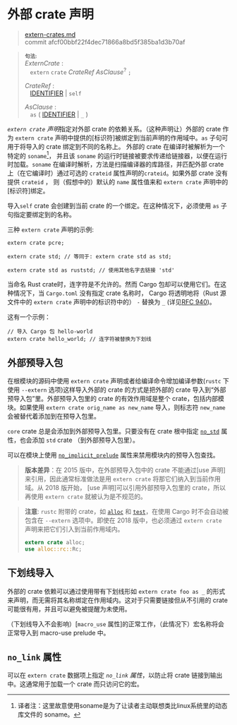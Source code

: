 # 外部 crate 声明

>[extern-crates.md](https://github.com/rust-lang/reference/blob/master/src/items/extern-crates.md)\
>commit afcf00bbf22f4dec71866a8bd5f385ba1d3b70af

> **<sup>句法:<sup>**\
> _ExternCrate_ :\
> &nbsp;&nbsp; `extern` `crate` _CrateRef_ _AsClause_<sup>?</sup> `;`
>
> _CrateRef_ :\
> &nbsp;&nbsp; [IDENTIFIER] | `self`
>
> _AsClause_ :\
> &nbsp;&nbsp; `as` ( [IDENTIFIER] | `_` )

*`extern crate` 声明*指定对外部 crate 的依赖关系。（这种声明让）外部的 crate 作为 `extern crate` 声明中提供的[标识符]被绑定到当前声明的作用域中。`as` 子句可用于将导入的 crate 绑定到不同的名称上。
外部的 crate 在编译时被解析为一个特定的 `soname`[^soname]， 并且该 `soname` 的运行时链接被要求传递给链接器，以便在运行时加载。`soname` 在编译时解析，方法是扫描编译器的库路径，并匹配外部 crate 上（在它编译时）通过可选的 `crateid` 属性声明的`crateid`。如果外部 crate 没有提供 `crateid` ， 则（假想中的）默认的 `name` 属性值来和 `extern crate` 声明中的[标识符]绑定。

导入`self` crate 会创建到当前 crate 的一个绑定。在这种情况下，必须使用 `as` 子句指定要绑定到的名称。

三种 `extern crate` 声明的示例:

<!-- ignore: requires external crates -->
```rust,ignore
extern crate pcre;

extern crate std; // 等同于: extern crate std as std;

extern crate std as ruststd; // 使用其他名字去链接 'std'
```

当命名 Rust crate时，连字符是不允许的。然而 Cargo 包却可以使用它们。在这种情况下，当 `Cargo.toml` 没有指定 crate 名称时， Cargo 将透明地将（Rust 源文件中的 `extern crate` 声明中的标识符中的） `-` 替换为 `_` (详见[RFC 940])。

这有一个示例：

<!-- ignore: requires external crates -->
```rust,ignore
// 导入 Cargo 包 hello-world
extern crate hello_world; // 连字符被替换为下划线
```

## 外部预导入包

在根模块的源码中使用 `extern crate` 声明或者给编译命令增加编译参数(`rustc` 下使用 `--extern` 选项)这样导入外部的 crate 的方式是把外部的 crate 导入到“外部预导入包”里。外部预导入包里的 crate 的有效作用域是整个 crate，包括内部模块。如果使用 `extern crate orig_name as new_name` 导入，则标志符 `new_name` 会被替代着添加到在预导入包里。

`core` crate 总是会添加到外部预导入包里。只要没有在 crate 根中指定 [`no_std`] 属性，也会添加 `std` crate （到外部预导入包里）。

可以在模块上使用 [`no_implicit_prelude`] 属性来禁用模块内的预导入包查找。

> **版本差异**：在 2015 版中，在外部预导入包中的 crate 不能通过[use 声明]来引用，因此通常标准做法是用 `extern crate` 将那它们纳入到当前作用域。从 2018 版开始， [use 声明]可以引用外部预导入包里的 crate，所以再使用 `extern crate` 就被认为是不规范的。

> **注意**: `rustc` 附带的 crate，如 [`alloc`] 和 [`test`]，在使用 Cargo 时不会自动被包含在 `--extern` 选项中。即使在 2018 版中，也必须通过 `extern crate` 声明来把它们引入到当前作用域内。
>
> ```rust
> extern crate alloc;
> use alloc::rc::Rc;
> ```

<!--
See https://github.com/rust-lang/rust/issues/57288 for more about the alloc/test limitation.
-->

## 下划线导入

外部的 crate 依赖可以通过使用带有下划线形如 `extern crate foo as _` 的形式来声明，而无需将其名称绑定在作用域内。这对于只需要链接但从不引用的 crate 可能很有用，并且可以避免被提醒为未使用。

（下划线导入不会影响）[`macro_use` 属性]的正常工作，（此情况下）宏名称将会正常导入到 macro-use prelude 中。

## `no_link` 属性

可以在 `extern crate` 数据项上指定 *`no_link` 属性*，以防止将 crate 链接到输出中。这通常用于加载一个 crate 而只访问它的宏。

[^soname]:译者注：这里故意使用soname是为了让读者主动联想类比linux系统里的动态库文件的 soname。

[IDENTIFIER]: ../identifiers.md
[RFC 940]: https://github.com/rust-lang/rfcs/blob/master/text/0940-hyphens-considered-harmful.md
[`macro_use` attribute]: ../macros-by-example.md#the-macro_use-attribute
[`alloc`]: https://doc.rust-lang.org/alloc/
[`no_implicit_prelude`]: modules.md#prelude-items
[`no_std`]: ../crates-and-source-files.md#preludes-and-no_std
[`test`]: https://doc.rust-lang.org/test/
[use declarations]: use-declarations.md
